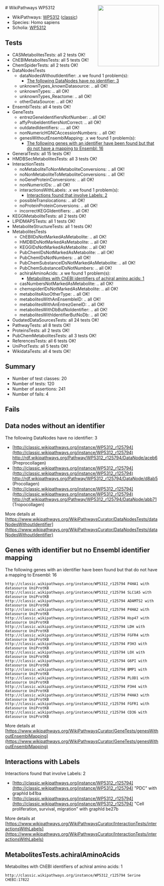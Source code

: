 <img style="float: right; width: 200px" src="https://upload.wikimedia.org/wikipedia/commons/thumb/8/83/Wplogo_with_text_500.png/640px-Wplogo_with_text_500.png" />
# WikiPathways WP5312

* WikiPathways: [WP5312](https://wikipathways.org/pathways/WP5312) ([classic](https://classic.wikipathways.org/instance/WP5312))
* Species: Homo sapiens
* Scholia: [WP5312](https://scholia.toolforge.org/wikipathways/WP5312)
## Tests
* CASMetabolitesTests: all 2 tests OK!
* ChEBIMetabolitesTests: all 5 tests OK!
* ChemSpiderTests: all 2 tests OK!
* DataNodesTests
    * dataNodesWithoutIdentifier: .x we found 1 problem(s):
        * [The following DataNodes have no identifier: 3](#d2d32fa2)
    * unknownTypes_knownDatasource: .. all OK!
    * unknownTypes: .. all OK!
    * unknownTypes_Reactome: .. all OK!
    * otherDataSource: .. all OK!
* EnsemblTests: all 4 tests OK!
* GeneTests
    * entrezGeneIdentifiersNotNumber: .. all OK!
    * affyProbeIdentifiersNotCorrect: .. all OK!
    * outdatedIdentifiers: .... all OK!
    * nonNumericHGNCAccessionNumbers: .. all OK!
    * genesWithoutEnsemblMapping: .x we found 1 problem(s):
        * [The following genes with an identifier have been found but that do not have a mapping to Ensembl: 16](#c4e54313)
* GeneralTests: all 15 tests OK!
* HMDBSecMetabolitesTests: all 3 tests OK!
* InteractionTests
    * noMetaboliteToNonMetaboliteConversions: .. all OK!
    * noNonMetaboliteToMetaboliteConversions: .. all OK!
    * noGeneProteinConversions: .. all OK!
    * nonNumericIDs: .. all OK!
    * interactionsWithLabels: .x we found 1 problem(s):
        * [Interactions found that involve Labels: 2](#630d2679)
    * possibleTranslocations: .. all OK!
    * noProteinProteinConversions: .. all OK!
    * incorrectKEGGIdentifiers: .. all OK!
* KEGGMetaboliteTests: all 2 tests OK!
* LIPIDMAPSTests: all 1 tests OK!
* MetaboliteStructureTests: all 1 tests OK!
* MetabolitesTests
    * ChEBIIDsNotMarkedAsMetabolite: .. all OK!
    * HMDBIDsNotMarkedAsMetabolite: .. all OK!
    * KEGGIDsNotMarkedAsMetabolite: .. all OK!
    * PubChemIDsNotMarkedAsMetabolite: .. all OK!
    * PubChemIDsNotNumbers: .. all OK!
    * PubChemSubstanceIDsNotMarkedAsMetabolite: .. all OK!
    * PubChemSubstanceIDsNotNumbers: .. all OK!
    * achiralAminoAcids: .x we found 1 problem(s):
        * [Metabolites with ChEBI identifiers of achiral amino acids: 1](#9c17608e)
    * casNumbersNotMarkedAsMetabolite: .. all OK!
    * chemspiderIDsNotMarkedAsMetabolite: .. all OK!
    * metaboliteAlsoOtherType: .. all OK!
    * metabolitesWithAnEnsembleID: .. all OK!
    * metabolitesWithAnEntrezGeneID: .. all OK!
    * metabolitesWithDbButNoIdentifier: .. all OK!
    * metabolitesWithIdentifierButNoDb: .. all OK!
* OudatedDataSourcesTests: all 24 tests OK!
* PathwayTests: all 8 tests OK!
* ProteinsTests: all 2 tests OK!
* PubChemMetabolitesTests: all 3 tests OK!
* ReferencesTests: all 6 tests OK!
* UniProtTests: all 5 tests OK!
* WikidataTests: all 4 tests OK!


## Summary

* Number of test classes: 20
* Number of tests: 120
* Number of assertions: 241
* Number of fails: 4

## Fails

<a name="d2d32fa2" />

## Data nodes without an identifier

The following DataNodes have no identifier: 3

* [http://classic.wikipathways.org/instance/WP5312_r125794](http://classic.wikipathways.org/instance/WP5312_r125794) http://rdf.wikipathways.org/Pathway/WP5312_r125794/DataNode/aceb6 (Preprocollagen)
* [http://classic.wikipathways.org/instance/WP5312_r125794](http://classic.wikipathways.org/instance/WP5312_r125794) http://rdf.wikipathways.org/Pathway/WP5312_r125794/DataNode/d8ab5 (Procollagen)
* [http://classic.wikipathways.org/instance/WP5312_r125794](http://classic.wikipathways.org/instance/WP5312_r125794) http://rdf.wikipathways.org/Pathway/WP5312_r125794/DataNode/abb71 (Tropocollagen)


More details at [https://www.wikipathways.org/WikiPathwaysCurator/DataNodesTests/dataNodesWithoutIdentifier](https://www.wikipathways.org/WikiPathwaysCurator/DataNodesTests/dataNodesWithoutIdentifier)

<a name="c4e54313" />

## Genes with identifier but no Ensembl identifier mapping

The following genes with an identifier have been found but that do not have a mapping to Ensembl: 16
```
http://classic.wikipathways.org/instance/WP5312_r125794 P4HA1 with datasource UniProtKB
http://classic.wikipathways.org/instance/WP5312_r125794 SLC1A5 with datasource UniProtKB
http://classic.wikipathways.org/instance/WP5312_r125794 ADAMTS2 with datasource UniProtKB
http://classic.wikipathways.org/instance/WP5312_r125794 P4HA2 with datasource UniProtKB
http://classic.wikipathways.org/instance/WP5312_r125794 Hsp47 with datasource UniProtKB
http://classic.wikipathways.org/instance/WP5312_r125794 LDH with datasource UniProtKB
http://classic.wikipathways.org/instance/WP5312_r125794 FGFR4 with datasource UniProtKB
http://classic.wikipathways.org/instance/WP5312_r125794 P3H3 with datasource UniProtKB
http://classic.wikipathways.org/instance/WP5312_r125794 LOX with datasource UniProtKB
http://classic.wikipathways.org/instance/WP5312_r125794 G6PI with datasource UniProtKB
http://classic.wikipathways.org/instance/WP5312_r125794 BMP1 with datasource UniProtKB
http://classic.wikipathways.org/instance/WP5312_r125794 PLOD1 with datasource UniProtKB
http://classic.wikipathways.org/instance/WP5312_r125794 P3H4 with datasource UniProtKB
http://classic.wikipathways.org/instance/WP5312_r125794 P4HA3 with datasource UniProtKB
http://classic.wikipathways.org/instance/WP5312_r125794 FGFR1 with datasource UniProtKB
http://classic.wikipathways.org/instance/WP5312_r125794 CD36 with datasource UniProtKB
```

More details at [https://www.wikipathways.org/WikiPathwaysCurator/GeneTests/genesWithoutEnsemblMapping](https://www.wikipathways.org/WikiPathwaysCurator/GeneTests/genesWithoutEnsemblMapping)

<a name="630d2679" />

## Interactions with Labels

Interactions found that involve Labels: 2

* [http://classic.wikipathways.org/instance/WP5312_r125794](http://classic.wikipathways.org/instance/WP5312_r125794) "PDC" with graphId b41ba
* [http://classic.wikipathways.org/instance/WP5312_r125794](http://classic.wikipathways.org/instance/WP5312_r125794) "Cell proliferation,
survival, migration" with graphId be27b


More details at [https://www.wikipathways.org/WikiPathwaysCurator/InteractionTests/interactionsWithLabels](https://www.wikipathways.org/WikiPathwaysCurator/InteractionTests/interactionsWithLabels)

<a name="9c17608e" />

## MetabolitesTests.achiralAminoAcids

Metabolites with ChEBI identifiers of achiral amino acids: 1
```
http://classic.wikipathways.org/instance/WP5312_r125794 Serine CHEBI:17822
```


